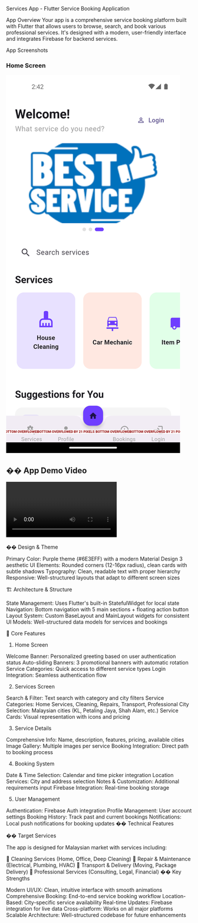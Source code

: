 Services App - Flutter Service Booking Application

App Overview
Your app is a comprehensive service booking platform built with Flutter that allows users to browse, search, and book various professional services. It's designed with a modern, user-friendly interface and integrates Firebase for backend services.

 App Screenshots

### Home Screen
![Home Screen](docs/media/home.png)

## �� App Demo Video

![App Demo](docs/media/app-demo.mp4)

�� Design & Theme

Primary Color: Purple theme (#6E3EFF) with a modern Material Design 3 aesthetic
UI Elements: Rounded corners (12-16px radius), clean cards with subtle shadows
Typography: Clean, readable text with proper hierarchy
Responsive: Well-structured layouts that adapt to different screen sizes

🏗️ Architecture & Structure

State Management: Uses Flutter's built-in StatefulWidget for local state
Navigation: Bottom navigation with 5 main sections + floating action button
Layout System: Custom BaseLayout and MainLayout widgets for consistent UI
Models: Well-structured data models for services and bookings

📱 Core Features

1. Home Screen
   
Welcome Banner: Personalized greeting based on user authentication status
Auto-sliding Banners: 3 promotional banners with automatic rotation
Service Categories: Quick access to different service types
Login Integration: Seamless authentication flow

2. Services Screen
   
Search & Filter: Text search with category and city filters
Service Categories: Home Services, Cleaning, Repairs, Transport, Professional
City Selection: Malaysian cities (KL, Petaling Jaya, Shah Alam, etc.)
Service Cards: Visual representation with icons and pricing

3. Service Details
   
Comprehensive Info: Name, description, features, pricing, available cities
Image Gallery: Multiple images per service
Booking Integration: Direct path to booking process

4. Booking System
   
Date & Time Selection: Calendar and time picker integration
Location Services: City and address selection
Notes & Customization: Additional requirements input
Firebase Integration: Real-time booking storage

5. User Management
    
Authentication: Firebase Auth integration
Profile Management: User account settings
Booking History: Track past and current bookings
Notifications: Local push notifications for booking updates
�� Technical Features


�� Target Services

The app is designed for Malaysian market with services including:

🧹 Cleaning Services (Home, Office, Deep Cleaning)
🔧 Repair & Maintenance (Electrical, Plumbing, HVAC)
🚚 Transport & Delivery (Moving, Package Delivery)
👔 Professional Services (Consulting, Legal, Financial)
�� Key Strengths

Modern UI/UX: Clean, intuitive interface with smooth animations
Comprehensive Booking: End-to-end service booking workflow
Location-Based: City-specific service availability
Real-time Updates: Firebase integration for live data
Cross-platform: Works on all major platforms
Scalable Architecture: Well-structured codebase for future enhancements




